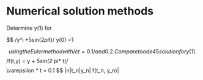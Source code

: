 # Numerical solution methods
Determine y(1) for 

$$
/y^i +5sin(2*pi*t)/   y(0) =1  

$$
using the Euler method with / \varepsilon t = 0.1/ and 0.2. Compare to ode45 solution for y(1). 
$$
/f(t,y) = y + 5*sin(2* pi* t)/
$$
$$
\varepsilon * t = 0.1
$$
|n|t_n|y_n| f(t_n, y_n)|   


